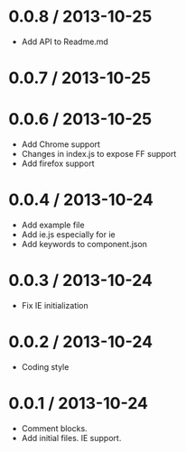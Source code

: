 
0.0.8 / 2013-10-25 
==================

 * Add API to Readme.md

0.0.7 / 2013-10-25 
==================



0.0.6 / 2013-10-25 
==================

 * Add Chrome support
 * Changes in index.js to expose FF support
 * Add firefox support

0.0.4 / 2013-10-24 
==================

 * Add example file
 * Add ie.js especially for ie
 * Add keywords to component.json

0.0.3 / 2013-10-24 
==================

 * Fix IE initialization

0.0.2 / 2013-10-24 
==================

 * Coding style

0.0.1 / 2013-10-24 
==================

 * Comment blocks.
 * Add initial files. IE support.
